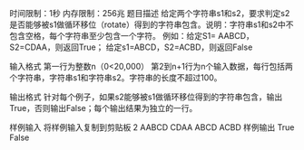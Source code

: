 
时间限制：1秒    内存限制：256兆
题目描述
 给定两个字符串s1和s2，要求判定s2是否能够被s1做循环移位（rotate）得到的字符串包含。说明：字符串s1和s2中不包含空格，每个字符串至少包含一个字符。
例如：给定S1= AABCD，S2=CDAA，则返回True；
给定s1=ABCD，S2=ACBD，则返回False

输入格式
 第一行为整数n（0<20,000）
第2到n+1行为n个输入数据，每行包括两个字符串，字符串s1和字符串s2。字符串的长度不超过100。

输出格式
 针对每个例子，如果s2能够被s1做循环移位得到的字符串包含，输出True，否则输出False；每个输出结果为独立的一行。

样例输入
 将样例输入复制到剪贴板
2
AABCD CDAA
ABCD ACBD
样例输出
True
False
